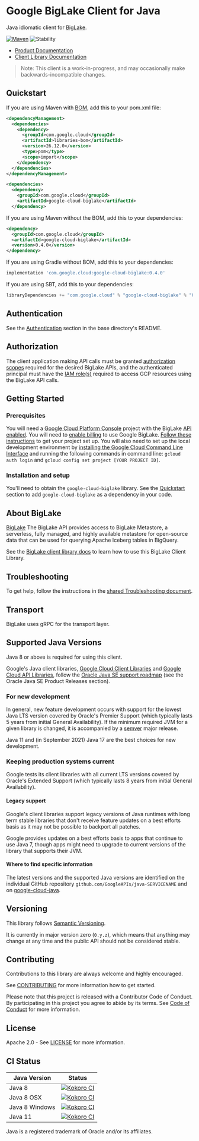# Google BigLake Client for Java

Java idiomatic client for [BigLake][product-docs].

[![Maven][maven-version-image]][maven-version-link]
![Stability][stability-image]

- [Product Documentation][product-docs]
- [Client Library Documentation][javadocs]

> Note: This client is a work-in-progress, and may occasionally
> make backwards-incompatible changes.


## Quickstart


If you are using Maven with [BOM][libraries-bom], add this to your pom.xml file:

```xml
<dependencyManagement>
  <dependencies>
    <dependency>
      <groupId>com.google.cloud</groupId>
      <artifactId>libraries-bom</artifactId>
      <version>26.12.0</version>
      <type>pom</type>
      <scope>import</scope>
    </dependency>
  </dependencies>
</dependencyManagement>

<dependencies>
  <dependency>
    <groupId>com.google.cloud</groupId>
    <artifactId>google-cloud-biglake</artifactId>
  </dependency>
```

If you are using Maven without the BOM, add this to your dependencies:

<!-- {x-version-update-start:google-cloud-biglake:released} -->

```xml
<dependency>
  <groupId>com.google.cloud</groupId>
  <artifactId>google-cloud-biglake</artifactId>
  <version>0.4.0</version>
</dependency>
```

If you are using Gradle without BOM, add this to your dependencies:

```Groovy
implementation 'com.google.cloud:google-cloud-biglake:0.4.0'
```

If you are using SBT, add this to your dependencies:

```Scala
libraryDependencies += "com.google.cloud" % "google-cloud-biglake" % "0.4.0"
```
<!-- {x-version-update-end} -->

## Authentication

See the [Authentication][authentication] section in the base directory's README.

## Authorization

The client application making API calls must be granted [authorization scopes][auth-scopes] required for the desired BigLake APIs, and the authenticated principal must have the [IAM role(s)][predefined-iam-roles] required to access GCP resources using the BigLake API calls.

## Getting Started

### Prerequisites

You will need a [Google Cloud Platform Console][developer-console] project with the BigLake [API enabled][enable-api].
You will need to [enable billing][enable-billing] to use Google BigLake.
[Follow these instructions][create-project] to get your project set up. You will also need to set up the local development environment by
[installing the Google Cloud Command Line Interface][cloud-cli] and running the following commands in command line:
`gcloud auth login` and `gcloud config set project [YOUR PROJECT ID]`.

### Installation and setup

You'll need to obtain the `google-cloud-biglake` library.  See the [Quickstart](#quickstart) section
to add `google-cloud-biglake` as a dependency in your code.

## About BigLake


[BigLake][product-docs] The BigLake API provides access to BigLake Metastore, a serverless, fully managed, and highly available metastore for open-source data that can be used for querying Apache Iceberg tables in BigQuery.

See the [BigLake client library docs][javadocs] to learn how to
use this BigLake Client Library.






## Troubleshooting

To get help, follow the instructions in the [shared Troubleshooting document][troubleshooting].

## Transport

BigLake uses gRPC for the transport layer.

## Supported Java Versions

Java 8 or above is required for using this client.

Google's Java client libraries,
[Google Cloud Client Libraries][cloudlibs]
and
[Google Cloud API Libraries][apilibs],
follow the
[Oracle Java SE support roadmap][oracle]
(see the Oracle Java SE Product Releases section).

### For new development

In general, new feature development occurs with support for the lowest Java
LTS version covered by  Oracle's Premier Support (which typically lasts 5 years
from initial General Availability). If the minimum required JVM for a given
library is changed, it is accompanied by a [semver][semver] major release.

Java 11 and (in September 2021) Java 17 are the best choices for new
development.

### Keeping production systems current

Google tests its client libraries with all current LTS versions covered by
Oracle's Extended Support (which typically lasts 8 years from initial
General Availability).

#### Legacy support

Google's client libraries support legacy versions of Java runtimes with long
term stable libraries that don't receive feature updates on a best efforts basis
as it may not be possible to backport all patches.

Google provides updates on a best efforts basis to apps that continue to use
Java 7, though apps might need to upgrade to current versions of the library
that supports their JVM.

#### Where to find specific information

The latest versions and the supported Java versions are identified on
the individual GitHub repository `github.com/GoogleAPIs/java-SERVICENAME`
and on [google-cloud-java][g-c-j].

## Versioning


This library follows [Semantic Versioning](http://semver.org/).


It is currently in major version zero (``0.y.z``), which means that anything may change at any time
and the public API should not be considered stable.


## Contributing


Contributions to this library are always welcome and highly encouraged.

See [CONTRIBUTING][contributing] for more information how to get started.

Please note that this project is released with a Contributor Code of Conduct. By participating in
this project you agree to abide by its terms. See [Code of Conduct][code-of-conduct] for more
information.


## License

Apache 2.0 - See [LICENSE][license] for more information.

## CI Status

Java Version | Status
------------ | ------
Java 8 | [![Kokoro CI][kokoro-badge-image-2]][kokoro-badge-link-2]
Java 8 OSX | [![Kokoro CI][kokoro-badge-image-3]][kokoro-badge-link-3]
Java 8 Windows | [![Kokoro CI][kokoro-badge-image-4]][kokoro-badge-link-4]
Java 11 | [![Kokoro CI][kokoro-badge-image-5]][kokoro-badge-link-5]

Java is a registered trademark of Oracle and/or its affiliates.

[product-docs]: https://cloud.google.com/biglake
[javadocs]: https://cloud.google.com/java/docs/reference/google-cloud-biglake/latest/overview
[kokoro-badge-image-1]: http://storage.googleapis.com/cloud-devrel-public/java/badges/java-biglake/java7.svg
[kokoro-badge-link-1]: http://storage.googleapis.com/cloud-devrel-public/java/badges/java-biglake/java7.html
[kokoro-badge-image-2]: http://storage.googleapis.com/cloud-devrel-public/java/badges/java-biglake/java8.svg
[kokoro-badge-link-2]: http://storage.googleapis.com/cloud-devrel-public/java/badges/java-biglake/java8.html
[kokoro-badge-image-3]: http://storage.googleapis.com/cloud-devrel-public/java/badges/java-biglake/java8-osx.svg
[kokoro-badge-link-3]: http://storage.googleapis.com/cloud-devrel-public/java/badges/java-biglake/java8-osx.html
[kokoro-badge-image-4]: http://storage.googleapis.com/cloud-devrel-public/java/badges/java-biglake/java8-win.svg
[kokoro-badge-link-4]: http://storage.googleapis.com/cloud-devrel-public/java/badges/java-biglake/java8-win.html
[kokoro-badge-image-5]: http://storage.googleapis.com/cloud-devrel-public/java/badges/java-biglake/java11.svg
[kokoro-badge-link-5]: http://storage.googleapis.com/cloud-devrel-public/java/badges/java-biglake/java11.html
[stability-image]: https://img.shields.io/badge/stability-preview-yellow
[maven-version-image]: https://img.shields.io/maven-central/v/com.google.cloud/google-cloud-biglake.svg
[maven-version-link]: https://central.sonatype.com/artifact/com.google.cloud/google-cloud-biglake/0.2.0
[authentication]: https://github.com/googleapis/google-cloud-java#authentication
[auth-scopes]: https://developers.google.com/identity/protocols/oauth2/scopes
[predefined-iam-roles]: https://cloud.google.com/iam/docs/understanding-roles#predefined_roles
[iam-policy]: https://cloud.google.com/iam/docs/overview#cloud-iam-policy
[developer-console]: https://console.developers.google.com/
[create-project]: https://cloud.google.com/resource-manager/docs/creating-managing-projects
[cloud-cli]: https://cloud.google.com/cli
[troubleshooting]: https://github.com/googleapis/google-cloud-java/blob/main/TROUBLESHOOTING.md
[contributing]: https://github.com/googleapis/java-biglake/blob/main/CONTRIBUTING.md
[code-of-conduct]: https://github.com/googleapis/java-biglake/blob/main/CODE_OF_CONDUCT.md#contributor-code-of-conduct
[license]: https://github.com/googleapis/java-biglake/blob/main/LICENSE
[enable-billing]: https://cloud.google.com/apis/docs/getting-started#enabling_billing
[enable-api]: https://console.cloud.google.com/flows/enableapi?apiid=biglake.googleapis.com
[libraries-bom]: https://github.com/GoogleCloudPlatform/cloud-opensource-java/wiki/The-Google-Cloud-Platform-Libraries-BOM
[shell_img]: https://gstatic.com/cloudssh/images/open-btn.png

[semver]: https://semver.org/
[cloudlibs]: https://cloud.google.com/apis/docs/client-libraries-explained
[apilibs]: https://cloud.google.com/apis/docs/client-libraries-explained#google_api_client_libraries
[oracle]: https://www.oracle.com/java/technologies/java-se-support-roadmap.html
[g-c-j]: http://github.com/googleapis/google-cloud-java
